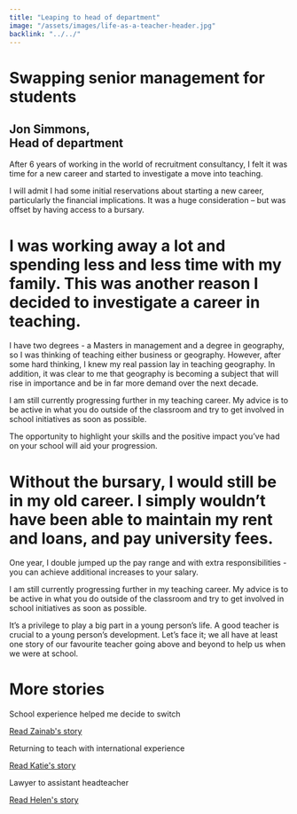 ```yaml
---
title: "Leaping to head of department"
image: "/assets/images/life-as-a-teacher-header.jpg"
backlink: "../../"
---
```


<div class="content-wrapper">
    <div class="content__right">
    </div>
    <div class="content__left">
        <div class="stories">
            <h1>Swapping senior management for students</h1>
            <div class="story-header">
                <div class="story-header__thumb" style="background-image:url('/assets/images/stories/stories-jon.jpg')"></div>
                <div class="story-header__label">
                    <h2>Jon Simmons,<br>Head of department</h2>
                </div>
            </div>
            <p class="prominent">
                After 6 years of working in the world of recruitment consultancy, I felt it was time for a new career and started to investigate a move into teaching.
            </p>
            <p>
         I will admit I had some initial reservations about starting a new career, particularly the financial implications. It was a huge consideration – but was offset by having access to a bursary.
            </p>
            <div>
                <div class="quote-block">
                    <span class="icon-quote"></span>
                    <h1>I was working away a lot and spending less and less time with my family. This was another reason I decided to investigate a career in teaching.<span class="icon-quote quote-close"></span></h1>
                </div>
                <p>
                    I have two degrees - a Masters in management and a degree in geography, so I was thinking of teaching either business or geography. However, after some hard thinking, I knew my real passion lay in teaching geography. In addition, it was clear to me that geography is becoming a subject that will rise in importance and be in far more demand over the next decade.
                </p>
            </div>
            <p>
               I am still currently progressing further in my teaching career. My advice is to be active in what you do outside of the classroom and try to get involved in school initiatives as soon as possible.
            </p>
            <p>
                The opportunity to highlight your skills and the positive impact you’ve had on your school will aid your progression.
            </p>
        </div>
    </div>
     <div>
                <div class="quote-block">
                    <span class="icon-quote"></span>
                    <h1>Without the bursary, I would still be in my old career. I simply wouldn’t have been able to maintain my rent and loans, and pay university fees.<span class="icon-quote quote-close"></span></h1>
                </div>
                <p>
                   One year, I double jumped up the pay range and with extra responsibilities - you can achieve additional increases to your salary.
                </p>
            </div>
            <p>
               I am still currently progressing further in my teaching career. My advice is to be active in what you do outside of the classroom and try to get involved in school initiatives as soon as possible.
            </p>
            <p>
               It’s a privilege to play a big part in a young person’s life. A good teacher is crucial to a young person’s development. Let’s face it; we all have at least one story of our favourite teacher going above and beyond to help us when we were at school.
            </p>
        </div>
</div>

<div class="more-stories">
    <h1 class="more-stories_header strapline">More stories</h1>
    <div class="more-stories__thumbs">
        <div class="more-stories__thumbs__thumb">
            <a href="/life-as-a-teacher/my-story-into-teaching/career-changers/school-experience-helped-me-decide-to-switch">
                <div class="more-stories__thumbs__thumb__img" style="background-image:url('/assets/images/stories/stories-zainab.jpg')"></div>
            </a>
            <div class="more-stories__thumbs__thumb__content">
                <p>School experience helped me decide to switch</p>
                <a class="git-link" href="/life-as-a-teacher/my-story-into-teaching/career-changers/school-experience-helped-me-decide-to-switch">Read Zainab's story  <i class="fas fa-chevron-right"></i></a>
            </div>
        </div>
        <div class="more-stories__thumbs__thumb">
            <a href="/life-as-a-teacher/my-story-into-teaching/international-career-changers/returning-to-teaching-with-international-experience">
                <div class="more-stories__thumbs__thumb__img" style="background-image:url('/assets/images/stories/stories-katie.png')"></div>
            </a>
            <div class="more-stories__thumbs__thumb__content">
                <p>Returning to teach with international experience</p>
                <a class="git-link" href="/life-as-a-teacher/my-story-into-teaching/international-career-changers/returning-to-teaching-with-international-experience">Read Katie's story  <i class="fas fa-chevron-right"></i></a>
            </div>
        </div>
        <div class="more-stories__thumbs__thumb">
            <a href="/life-as-a-teacher/my-story-into-teaching/career-progression/lawyer-to-assistant-teacher">
                <div class="more-stories__thumbs__thumb__img" style="background-image:url('/assets/images/stories/stories-helen.jpg')"></div>
            </a>
            <div class="more-stories__thumbs__thumb__content">
                <p>Lawyer to assistant headteacher</p>
                <a class="git-link" href="/life-as-a-teacher/my-story-into-teaching/career-progression/lawyer-to-assistant-teacher">Read Helen's story <i class="fas fa-chevron-right"></i></a>
            </div>
        </div>
    </div>
</div>
